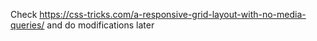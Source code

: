 Check https://css-tricks.com/a-responsive-grid-layout-with-no-media-queries/ and do modifications later
